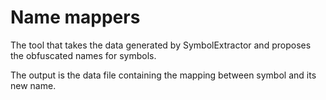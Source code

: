 # Name mappers

The tool that takes the data generated by SymbolExtractor and proposes the obfuscated names for symbols.

The output is the data file containing the mapping between symbol and its new name.

